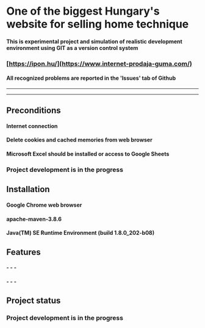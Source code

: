 # One of the biggest Hungary's website for selling home technique
#### This is experimental project and simulation of realistic development environment using GIT as a version control system
### [https://ipon.hu/](https://www.internet-prodaja-guma.com/) ###
#### All recognized problems are reported in the 'Issues' tab of Github ####
***
***
## Preconditions
#### Internet connection ####
#### Delete cookies and cached memories from web browser ####
#### Microsoft Excel should be installed or access to Google Sheets ###

### Project development is in the progress

## Installation

#### Google Chrome web browser ####
#### apache-maven-3.8.6 ####
#### Java(TM) SE Runtime Environment (build 1.8.0_202-b08) ####
## Features

#### - - - ####
#### - - - ####

## Project status

### Project development is in the progress


